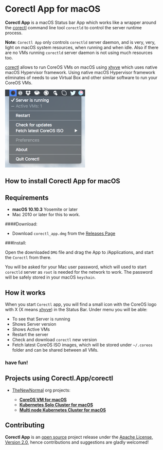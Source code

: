 Corectl App for macOS 
========================

**Corectl App** is a macOS Status bar App which works like a wrapper around the [corectl](https://github.com/TheNewNormal/corectl) command line tool `corectld` to control the server runtime process. 

**Note:** `Corectl App` only controls `corectld` server daemon, and is very, very, light on macOS system resources, when running and when idle. Also if there are no VMs running `corectld` server daemon is not using much resources too.


[corectl](https://github.com/TheNewNormal/corectl) allows to run CoreOS VMs on macOS using [xhyve](https://github.com/mist64/xhyve) which uses native macOS Hypervisor framework. Using native macOS Hypervisor framework eliminates of needs to use Virtual Box and other similar software to run your CoreOS VMs.

![Corectl_APP](corectl_app.png "Corectl_APP")


How to install Corectl App for macOS
----------

**Requirements**
 -----------
  - **macOS 10.10.3** Yosemite or later 
  - Mac 2010 or later for this to work.


####Download:
* Download `corectl_app.dmg` from the [Releases Page](https://github.com/TheNewNormal/corectl.app/releases)

###Install:

Open the downloaded `DMG` file and drag the App to /Applications, and start the `Corectl` from there.

You will be asked for your Mac user password, which will used to start `corectld` server as `root` is needed for the network to work. The password will be safely stored in your macOS `keychain`.

How it works
------------
When you start `Corectl` app, you will find a small icon with the CoreOS logo with X (X means [xhyve](https://github.com/mist64/xhyve)) in the Status Bar.
Under menu you will be able:

- To see that Server is running
- Shows Server version
- Shows Active VMs
- Restart the server
- Check and download `corectl` new version
- Fetch latest CoreOS ISO images, which will be stored under `~/.coreos` folder and can be shared between all VMs.

### have fun!

## Projects using **Corectl.App/corectl**

- [TheNewNormal](http://github.com/TheNewNormal) org projects:

  - **[CoreOS VM for macOS](https://github.com/TheNewNormal/coreos-osx)**
  - **[Kubernetes Solo Cluster for macOS](https://github.com/TheNewNormal/kube-solo-osx)**
  - **[Multi node Kubernetes Cluster for macOS](https://github.com/TheNewNormal/kube-cluster-osx)**

## Contributing

**Corectl App** is an [open source](http://opensource.org/osd) project release under
the [Apache License, Version 2.0](http://opensource.org/licenses/Apache-2.0),
hence contributions and suggestions are gladly welcomed! 

